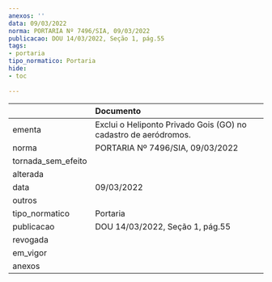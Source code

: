```yaml
---
anexos: ''
data: 09/03/2022
norma: PORTARIA Nº 7496/SIA, 09/03/2022
publicacao: DOU 14/03/2022, Seção 1, pág.55
tags:
- portaria
tipo_normatico: Portaria
hide: 
- toc 
 
---
```


|                    | Documento                                                       |
|:-------------------|:----------------------------------------------------------------|
| ementa             | Exclui o Heliponto Privado Gois (GO) no cadastro de aeródromos. |
| norma              | PORTARIA Nº 7496/SIA, 09/03/2022                                |
| tornada_sem_efeito |                                                                 |
| alterada           |                                                                 |
| data               | 09/03/2022                                                      |
| outros             |                                                                 |
| tipo_normatico     | Portaria                                                        |
| publicacao         | DOU 14/03/2022, Seção 1, pág.55                                 |
| revogada           |                                                                 |
| em_vigor           |                                                                 |
| anexos             |                                                                 |